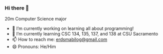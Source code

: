 ### Hi there 👋

<!--
**erdsmabilog/erdsmabilog** is a ✨ _special_ ✨ repository because its `README.md` (this file) appears on your GitHub profile.

Here are some ideas to get you started:

- 🔭 I’m currently working on ...
- 🌱 I’m currently learning ...
- 👯 I’m looking to collaborate on ...
- 🤔 I’m looking for help with ...
- 💬 Ask me about ...
- 📫 How to reach me: ...
- 😄 Pronouns: ...
- ⚡ Fun fact: ...
-->
20m Computer Science major
- 🔭 I’m currently working on learning all about programming!
- 🌱 I’m currently learning CSC 134, 135, 137, and 138 at CSU Sacramento
- 📫 How to reach me: erdsmabilog@gmail.com
- 😄 Pronouns: He/Him

